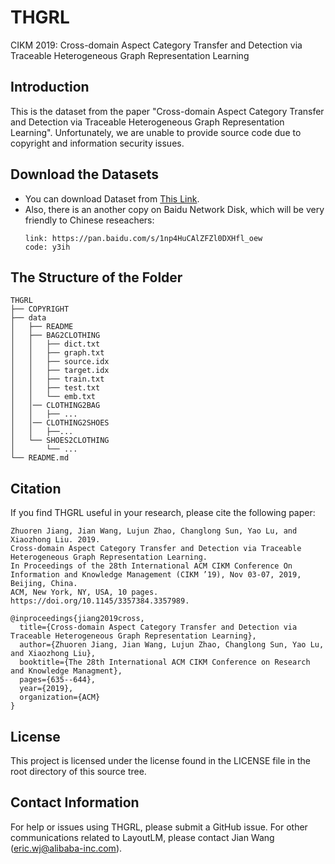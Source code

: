 # THGRL
CIKM 2019: Cross-domain Aspect Category Transfer and Detection via Traceable Heterogeneous Graph Representation Learning

## Introduction

This is the dataset from the paper "Cross-domain Aspect Category Transfer and Detection via Traceable Heterogeneous Graph Representation Learning". Unfortunately, we are unable to provide source code due to copyright and information security issues. 

## Download the Datasets
* You can download Dataset from [This Link](https://drive.google.com/file/d/16XP5WLYO3qgZR8jbaq-rxFp-0EpWIwQS/view?usp=sharing).
* Also, there is an another copy on Baidu Network Disk, which will be very friendly to Chinese reseachers:
    ```
    link: https://pan.baidu.com/s/1np4HuCAlZFZl0DXHfl_oew
    code: y3ih
    ```

## The Structure of the Folder
```
THGRL
├── COPYRIGHT
├── data
│   ├── README
│   ├── BAG2CLOTHING
│   │   ├── dict.txt
│   │   ├── graph.txt
│   │   ├── source.idx
│   │   ├── target.idx
│   │   ├── train.txt
│   │   ├── test.txt
│   │   └── emb.txt
│   │── CLOTHING2BAG
│   │   ├── ...
│   │── CLOTHING2SHOES
│   │   ├──...
│   └── SHOES2CLOTHING
│       └── ...
└── README.md

```

## Citation
If you find THGRL useful in your research, please cite the following paper:

```
Zhuoren Jiang, Jian Wang, Lujun Zhao, Changlong Sun, Yao Lu, and Xiaozhong Liu. 2019. 
Cross-domain Aspect Category Transfer and Detection via Traceable Heterogeneous Graph Representation Learning. 
In Proceedings of the 28th International ACM CIKM Conference On Information and Knowledge Management (CIKM ’19), Nov 03-07, 2019, Beijing, China. 
ACM, New York, NY, USA, 10 pages. https://doi.org/10.1145/3357384.3357989.
```

```
@inproceedings{jiang2019cross,
  title={Cross-domain Aspect Category Transfer and Detection via Traceable Heterogeneous Graph Representation Learning},
  author={Zhuoren Jiang, Jian Wang, Lujun Zhao, Changlong Sun, Yao Lu, and Xiaozhong Liu},
  booktitle={The 28th International ACM CIKM Conference on Research and Knowledge Managment},
  pages={635--644},
  year={2019},
  organization={ACM}
}
```
## License
This project is licensed under the license found in the LICENSE file in the root directory of this source tree.

## Contact Information
For help or issues using THGRL, please submit a GitHub issue.
For other communications related to LayoutLM, please contact Jian Wang (eric.wj@alibaba-inc.com).



